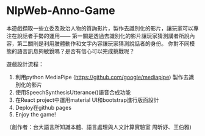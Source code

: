 # NlpWeb-Anno-Game

本遊戲擷取一些立委及政治人物的質詢影片，製作去識別化的影片，讓玩家可以專注在說話者手勢的運用——
第一關是透過去識別化的影片讓玩家猜測講者所說內容，第二關則是利用肢體動作和文字內容讓玩家猜測說話者的身份。
你對不同模態的語言訊息夠敏銳嗎？是否有信心可以完成挑戰呢？

遊戲設計流程：
1. 利用python MediaPipe (https://github.com/google/mediapipe) 製作去識別化的影片
2. 使用SpeechSynthesisUtterance()語音合成功能
3. 在React project中運用material UI和bootstrap進行版面設計
4. Deploy在github pages
5. Enjoy the game!

（創作者：台大語言所知識本體、語言處理與人文計算實驗室 周昕妤、王伯雅)
